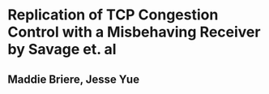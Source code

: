 # Replication of TCP Congestion Control with a Misbehaving Receiver by Savage et. al
## Maddie Briere, Jesse Yue
